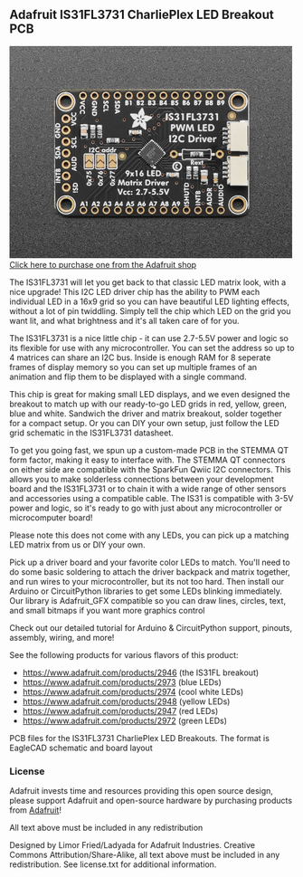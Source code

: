 ## Adafruit IS31FL3731 CharliePlex LED Breakout PCB
<a href="http://www.adafruit.com/products/2946"><img src="assets/2946-07.jpg?raw=true" width="500px"><br/>
Click here to purchase one from the Adafruit shop</a>

The IS31FL3731 will let you get back to that classic LED matrix look, with a nice upgrade! This I2C LED driver chip has the ability to PWM each individual LED in a 16x9 grid so you can have beautiful LED lighting effects, without a lot of pin twiddling. Simply tell the chip which LED on the grid you want lit, and what brightness and it's all taken care of for you.

The IS31FL3731 is a nice little chip - it can use 2.7-5.5V power and logic so its flexible for use with any microcontroller. You can set the address so up to 4 matrices can share an I2C bus. Inside is enough RAM for 8 seperate frames of display memory so you can set up multiple frames of an animation and flip them to be displayed with a single command.

This chip is great for making small LED displays, and we even designed the breakout to match up with our ready-to-go LED grids in red, yellow, green, blue and white. Sandwich the driver and matrix breakout, solder together for a compact setup. Or you can DIY your own setup, just follow the LED grid schematic in the IS31FL3731 datasheet.

To get you going fast, we spun up a custom-made PCB in the STEMMA QT form factor, making it easy to interface with. The STEMMA QT connectors on either side are compatible with the SparkFun Qwiic I2C connectors. This allows you to make solderless connections between your development board and the IS31FL3731 or to chain it with a wide range of other sensors and accessories using a compatible cable. The IS31 is compatible with 3-5V power and logic, so it's ready to go with just about any microcontroller or microcomputer board!

Please note this does not come with any LEDs, you can pick up a matching LED matrix from us or DIY your own.

Pick up a driver board and your favorite color LEDs to match. You'll need to do some basic soldering to attach the driver backpack and matrix together, and run wires to your microcontroller, but its not too hard. Then install our Arduino or CircuitPython libraries to get some LEDs blinking immediately. Our library is Adafruit_GFX compatible so you can draw lines, circles, text, and small bitmaps if you want more graphics control

Check out our detailed tutorial for Arduino & CircuitPython support, pinouts, assembly, wiring, and more!

See the following products for various flavors of this product:

- https://www.adafruit.com/products/2946 (the IS31FL breakout)
- https://www.adafruit.com/products/2973 (blue LEDs)
- https://www.adafruit.com/products/2974 (cool white LEDs)
- https://www.adafruit.com/products/2948 (yellow LEDs)
- https://www.adafruit.com/products/2947 (red LEDs)
- https://www.adafruit.com/products/2972 (green LEDs)

PCB files for the IS31FL3731 CharliePlex LED Breakouts. The format is EagleCAD schematic and board layout

### License

Adafruit invests time and resources providing this open source design, please support Adafruit and open-source hardware by purchasing products from [Adafruit](https://www.adafruit.com)!

All text above must be included in any redistribution

Designed by Limor Fried/Ladyada for Adafruit Industries.
Creative Commons Attribution/Share-Alike, all text above must be included in any redistribution. 
See license.txt for additional information.
